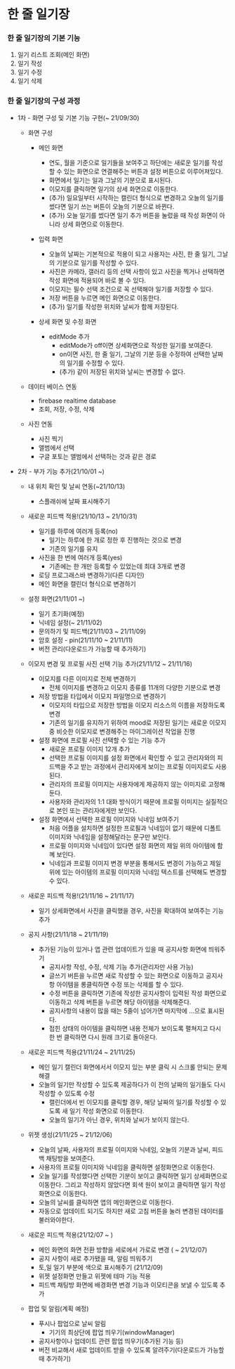 # 한 줄 일기장
 
### 한 줄 일기장의 기본 기능
1. 일기 리스트 조회(메인 화면)
2. 일기 작성
3. 일기 수정
4. 일기 삭제

### 한 줄 일기장의 구성 과정

* 1차 - 화면 구성 및 기본 기능 구현(~ 21/09/30)
  * 화면 구성
    * 메인 화면
      * 연도, 월을 기준으로 일기들을 보여주고 하단에는 새로운 일기를 작성할 수 있는 화면으로 연결해주는 버튼과 설정 버튼으로 이루어져있다.
      * 화면에서 일기는 일과 그날의 기분으로 표시된다.
      * 이모지를 클릭하면 일기의 상세 화면으로 이동한다.
      * (추가) 일요일부터 시작하는 캘린더 형식으로 변경하고 오늘의 일기를 썼다면 일기 쓰는 버튼이 오늘의 기분으로 바뀐다.
      * (추가) 오늘 일기를 썼다면 일기 추가 버튼을 눌렀을 때 작성 화면이 아니라 상세 화면으로 이동한다.

    * 입력 화면
      * 오늘의 날짜는 기본적으로 적용이 되고 사용자는 사진, 한 줄 일기, 그날의 기분으로 일기를 작성할 수 있다.
      * 사진은 카메라, 갤러리 등의 선택 사항이 있고 사진을 찍거나 선택하면 작성 화면에 적용되어 바로 볼 수 있다.
      * 이모지는 필수 선택 조건으로 꼭 선택해야 일기를 저장할 수 있다.
      * 저장 버튼을 누르면 메인 화면으로 이동한다.
      * (추가) 일기를 작성한 위치와 날씨가 함께 저장된다.

    * 상세 화면 및 수정 화면
      * editMode 추가
        * editMode가 off이면 상세화면으로 작성한 일기를 보여준다.
        * on이면 사진, 한 줄 일기, 그날의 기분 등을 수정하여 선택한 날짜의 일기를 수정할 수 있다.
        * (추가) 같이 저장된 위치와 날씨는 변경할 수 없다.

  * 데이터 베이스 연동
    * firebase realtime database
    * 조회, 저장, 수정, 삭제

  * 사진 연동
    * 사진 찍기
    * 앨범에서 선택
    * 구글 포토는 앨범에서 선택하는 것과 같은 경로

* 2차 - 부가 기능 추가(21/10/01 ~)
  * 내 위치 확인 및 날씨 연동(~21/10/13)
    * 스플래쉬에 날짜 표시해주기

  * 새로운 피드백 적용!(21/10/13 ~ 21/10/31)
    * 일기를 하루에 여러개 등록(no)
      * 일기는 하루에 한 개로 정한 후 진행하는 것으로 변경
      * 기존의 일기를 유지
    * 사진을 한 번에 여러개 등록(yes) 
      * 기존에는 한 개만 등록할 수 있었는데 최대 3개로 변경
    * 로딩 프로그래스바 변경하기(다른 디자인)
    * 메인 화면을 캘린더 형식으로 변경하기

  * 설정 화면(21/11/01 ~)
    * 일기 초기화(예정)
    * 닉네임 설정(~ 21/11/02) 
    * 문의하기 및 피드백(21/11/03 ~ 21/11/09)
    * 암호 설정 - pin(21/11/10 ~ 21/11/11)
    * 버전 관리(다운로드가 가능할 때 추가하기) 

  * 이모지 변경 및 프로필 사진 선택 기능 추가(21/11/12 ~ 21/11/16)
    * 이모지를 다른 이미지로 전체 변경하기
      * 전체 이미지를 변경하고 이모지 종류를 11개의 다양한 기분으로 변경
    * 저장 방법을 타입에서 이모지 파일명으로 변경하기
      * 이모지의 타입으로 저장한 방법을 이모지 리소스의 이름을 저장하도록 변경
      * 기존의 일기를 유지하기 위하여 mood로 저장된 일기는 새로운 이모지 중 비슷한 이모지로 변경해주는 마이그레이션 작업을 진행
    * 설정 화면에 프로필 사진 선택할 수 있는 기능 추가
      * 새로운 프로필 이미지 12개 추가
      * 선택한 프로필 이미지를 설정 화면에서 확인할 수 있고 관리자와의 피드백을 주고 받는 과정에서 관리자에게 보이는 프로필 이미지로도 사용된다.
      * 관리자의 프로필 이미지는 사용자에게 제공하지 않는 이미지로 고정해둔다.
      * 사용자와 관리자의 1:1 대화 방식이기 때문에 프로필 이미지는 실질적으로 본인 또는 관리자에게만 보인다.
    * 설정 화면에서 선택한 프로필 이미지와 닉네임 보여주기
      * 처음 어플을 설치하면 설정한 프로필과 닉네임이 없기 때문에 디폴트 이미지와 닉네임을 설정해달라는 문구만 보인다.
      * 프로필 이미지와 닉네임이 있다면 설정 화면의 제일 위의 아이템에 함꼐 보인다.
      * 닉네임과 프로필 이미지 변경 부분을 통해서도 변경이 가능하고 제일 위에 있는 아이템의 프로필 이미지와 닉네임 텍스트를 선택해도 변경할 수 있다.

  * 새로운 피드백 적용!(21/11/16 ~ 21/11/17)
    * 일기 상세화면에서 사진을 클릭했을 경우, 사진을 확대하여 보여주는 기능 추가 

  * 공지 사항(21/11/18 ~ 21/11/19)
    * 추가된 기능이 있거나 앱 관련 업데이트가 있을 때 공지사항 화면에 띄워주기  
      * 공지사항 작성, 수정, 삭제 기능 추가(관리자만 사용 가능)
      * 글쓰기 버튼을 누르면 새로 작성할 수 있는 화면으로 이동하고 공지사항 아이템을 롱클릭하면 수정 또는 삭제를 할 수 있다.
      * 수정 버튼을 클릭하면 기존에 작성한 공지사항이 입력된 작성 화면으로 이동하고 삭제 버튼을 누르면 해당 아이템을 삭제해준다.
      * 공지사항의 내용이 많을 때는 5줄이 넘어가면 마지막에 ...으로 표시된다.
      * 접힌 상태의 아이템을 클릭하면 내용 전체가 보이도록 펼쳐지고 다시 한 번 클릭하면 다시 원래 크기로 돌아온다.

  * 새로운 피드백 적용(21/11/24 ~ 21/11/25)
    * 메인 일기 캘린더 화면에서서 이모지 있는 부분 클릭 시 스크롤 안되는 문제 해결
    * 오늘의 일기만 작성할 수 있도록 제공하다가 이 전의 날짜의 일기들도 다시 작성할 수 있도록 수정
      * 캘린더에서 빈 이모지를 클릭할 경우, 해당 날짜의 일기를 작성할 수 있도록 새 일기 작성 화면으로 이동한다.
      * 오늘의 일기가 아닌 경우, 위치와 날씨가 보이지 않는다. 

  * 위젯 생성(21/11/25 ~ 21/12/06)
    * 오늘의 날짜, 사용자의 프로필 이미지와 닉네임, 오늘의 기분과 날씨, 피드백 채팅방을 보여준다.
    * 사용자의 프로필 이미지와 닉네임을 클릭하면 설정화면으로 이동한다.
    * 오늘 일기를 작성했다면 선택한 기분이 보이고 클릭하면 일기 상세화면으로 이동한다. 그리고 작성하지 않았다면 회색 원이 보이고 클릭하면 일기 작성화면으로 이동한다.
    * 오늘의 날씨를 클릭하면 앱의 메인화면으로 이동한다.
    * 자동으로 업데이트 되기도 하지만 새로 고침 버튼을 눌러 변경된 데이터를 불러와야한다.

  * 새로운 피드백 적용(21/12/07 ~ )
    * 메인 화면의 화면 전환 방향을 세로에서 가로로 변경 ( ~ 21/12/07) 
    * 공지 사항이 새로 추가됐을 때, 알림 띄워주기 
    * 토,일 일기 부분에 색으로 표시해주기 (21/12/09)
    * 위젯 설정화면 만들고 위젯에 테마 기능 적용
    * 피드백 채팅방 화면에 배경화면 변경 기능과 이모티콘을 보낼 수 있도록 추가

  * 팝업 및 알림(계획 예정)
    * 푸시나 팝업으로 날씨 알림
      * 기기의 최상단에 팝업 띄우기(windowManager) 
    * 공지사항이나 업데이트 관련 팝업 띄우기(추가된 기능 등)
    * 버전 비교해서 새로 업데이트 받을 수 있도록 알려주기(다운로드가 가능할 때 추가하기)
